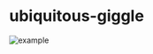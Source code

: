 # ubiquitous-giggle
![example](https://github.com/user-attachments/assets/5afca731-91ab-4d57-8f9d-76abdd3ffb49)

